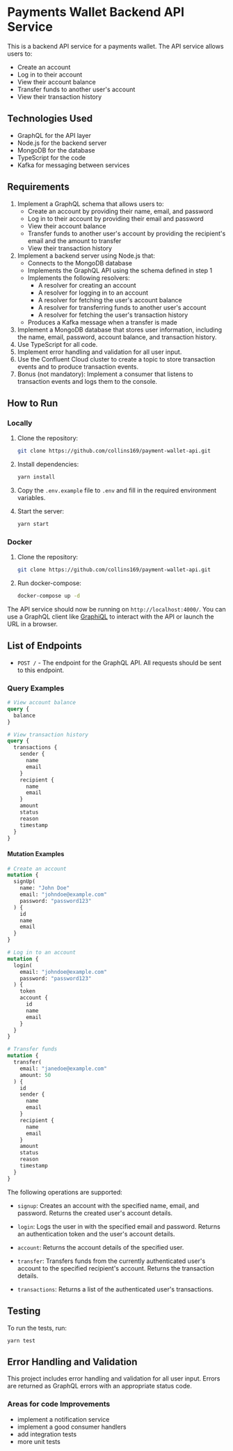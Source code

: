 # Payments Wallet Backend API Service

This is a backend API service for a payments wallet. The API service allows users to:

- Create an account
- Log in to their account
- View their account balance
- Transfer funds to another user's account
- View their transaction history

## Technologies Used

- GraphQL for the API layer
- Node.js for the backend server
- MongoDB for the database
- TypeScript for the code
- Kafka for messaging between services

## Requirements

1. Implement a GraphQL schema that allows users to:
   - Create an account by providing their name, email, and password
   - Log in to their account by providing their email and password
   - View their account balance
   - Transfer funds to another user's account by providing the recipient's email and the amount to transfer
   - View their transaction history
2. Implement a backend server using Node.js that:
   - Connects to the MongoDB database
   - Implements the GraphQL API using the schema defined in step 1
   - Implements the following resolvers:
     - A resolver for creating an account
     - A resolver for logging in to an account
     - A resolver for fetching the user's account balance
     - A resolver for transferring funds to another user's account
     - A resolver for fetching the user's transaction history
   - Produces a Kafka message when a transfer is made
3. Implement a MongoDB database that stores user information, including the name, email, password, account balance, and transaction history.
4. Use TypeScript for all code.
5. Implement error handling and validation for all user input.
6. Use the Confluent Cloud cluster to create a topic to store transaction events and to produce transaction events.
7. Bonus (not mandatory): Implement a consumer that listens to transaction events and logs them to the console.

## How to Run

### Locally

1. Clone the repository:

   ```bash
   git clone https://github.com/collins169/payment-wallet-api.git
   ```

2. Install dependencies:

   ```bash
   yarn install
   ```

3. Copy the `.env.example` file to `.env` and fill in the required environment variables.

4. Start the server:

   ```bash
   yarn start
   ```

### Docker

1. Clone the repository:

   ```bash
   git clone https://github.com/collins169/payment-wallet-api.git
   ```

2. Run docker-compose:

   ```bash
   docker-compose up -d
   ```

The API service should now be running on `http://localhost:4000/`. You can use a GraphQL client like [GraphiQL](https://github.com/graphql/graphiql) to interact with the API or launch the URL in a browser.

## List of Endpoints

- `POST /` - The endpoint for the GraphQL API. All requests should be sent to this endpoint.

### Query Examples

```graphql
# View account balance
query {
  balance
}

# View transaction history
query {
  transactions {
    sender {
      name
      email
    }
    recipient {
      name
      email
    }
    amount
    status
    reason
    timestamp
  }
}
```

#### Mutation Examples

```graphql
# Create an account
mutation {
  signUp(
    name: "John Doe"
    email: "johndoe@example.com"
    password: "password123"
  ) {
    id
    name
    email
  }
}

# Log in to an account
mutation {
  login(
    email: "johndoe@example.com"
    password: "password123"
  ) {
    token
    account {
      id
      name
      email
    }
  }
}

# Transfer funds
mutation {
  transfer(
    email: "janedoe@example.com"
    amount: 50
  ) {
    id
    sender {
      name
      email
    }
    recipient {
      name
      email
    }
    amount
    status
    reason
    timestamp
  }
}
```

The following operations are supported:

- `signup`: Creates an account with the specified name, email, and password. Returns the created user's account details.

- `login`: Logs the user in with the specified email and password. Returns an authentication token and the user's account details.

- `account`: Returns the account details of the specified user.

- `transfer`: Transfers funds from the currently authenticated user's account to the specified recipient's account. Returns the transaction details.

- `transactions`: Returns a list of the authenticated user's transactions.

## Testing

To run the tests, run:

```
yarn test
```

## Error Handling and Validation

This project includes error handling and validation for all user input. Errors are returned as GraphQL errors with an appropriate status code.

### Areas for code Improvements
- implement a notification service
- implement a good consumer handlers
- add integration tests
- more unit tests